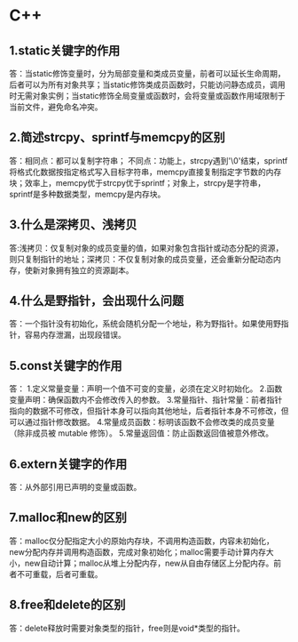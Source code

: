 #  C++
## 1.static关键字的作用
答：当static修饰变量时，分为局部变量和类成员变量，前者可以延长生命周期，后者可以为所有对象共享；当static修饰类成员函数时，只能访问静态成员，调用时无需对象实例；当static修饰全局变量或函数时，会将变量或函数作用域限制于当前文件，避免命名冲突。
## 2.简述strcpy、sprintf与memcpy的区别
答：相同点：都可以复制字符串；
不同点：功能上，strcpy遇到'\0'结束，sprintf将格式化数据按指定格式写入目标字符串，memcpy直接复制指定字节数的内存块；效率上，memcpy优于strcpy优于sprintf；对象上，strcpy是字符串，sprintf是多种数据类型，memcpy是内存块。
## 3.什么是深拷贝、浅拷贝
答:浅拷贝：仅复制对象的成员变量的值，如果对象包含指针或动态分配的资源，则只复制指针的地址；深拷贝：不仅复制对象的成员变量，还会重新分配动态内存，使新对象拥有独立的资源副本。
## 4.什么是野指针，会出现什么问题
答：一个指针没有初始化，系统会随机分配一个地址，称为野指针。如果使用野指针，容易内存泄漏，出现段错误。
## 5.const关键字的作用
答：
1.定义常量变量：声明一个值不可变的变量，必须在定义时初始化。
2.函数变量声明：确保函数内不会修改传入的参数。
3.常量指针、指针常量：前者指针指向的数据不可修改，但指针本身可以指向其他地址，后者指针本身不可修改，但可以通过指针修改数据。
4.常量成员函数：标明该函数不会修改类的成员变量（除非成员被 mutable 修饰）。
5.常量返回值：防止函数返回值被意外修改。
## 6.extern关键字的作用
答：从外部引用已声明的变量或函数。
## 7.malloc和new的区别
答：malloc仅分配指定大小的原始内存块，不调用构造函数，内容未初始化，new分配内存并调用构造函数，完成对象初始化；malloc需要手动计算内存大小，new自动计算；malloc从堆上分配内存，new从自由存储区上分配内存。前者不可重载，后者可重载。
## 8.free和delete的区别
答：delete释放时需要对象类型的指针，free则是void*类型的指针。